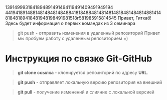 1391499931841894891491494119491409491949194
4419418914881481484814848841818488481481481481848148481488141481848189418481948198491981518г581985915814545
Привет, Гитхаб! Здесь будет информация о первых командах из 3 семинара
> git push - отправить изменения в удаленный репозиторий 
Привет мы пробуем работу с удаленным репозиторием =)

# Инструкция по связке Git-GitHub

> **git clone  ссылка** - клонируется репозиторий по адресу **URL**.

> **git push** - отправляет локальную версию репозитория на внешний

> **git pull** - получение изменений и слияние с локальной версией